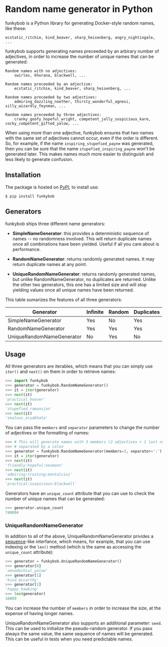 # Random name generator in Python

funkybob is a Python library for generating Docker-style random names,
like these:

    ecstatic_ritchie, kind_beaver, sharp_heisenberg, angry_nightingale, ...

funkybob supports generating names preceeded by an arbirary number of
adjectives, in order to increase the number of unique names that can
be generated:

    Random names with no adjectives:
        swirles, khorana, blackwell, ...

    Random names preceeded by an adjective:
        ecstatic_ritchie, kind_beaver, sharp_heisenberg, ...

    Random names preceeded by two adjectives:
        admiring_dazzling_noether, thirsty_wonderful_agnesi, silly_wizardly_feynman, ...

    Random names preceeded by three adjectives:
        cranky_goofy_hopeful_wright, competent_jolly_suspicious_kare, cocky_competent_gifted_yalow, ...

When using more than one adjective, funkybob ensures that two names with the
same set of adjectives cannot occur, even if the order is different. So, for
example, if the name `inspiring_stupefied_payne` was generated, then you can
be sure that the name `stupefied_inspiring_payne` won't be generated later.
This makes names much more easier to distinguish and less likely to generate
confusion.


## Installation

The package is hosted on [PyPI](https://pypi.org/project/funkybob/),
to install use:

```shell
$ pip install funkybob
```


## Generators

funkybob ships three different name generators:

* **SimpleNameGenerator**: this provides a deterministic sequence of names --
  no randomness involved. This will return duplicate names once all
  combinations have been yielded. Useful if all you care about is performance.

* **RandomNameGenerator**: returns randomly generated names. It may return
  duplicate names at any point.

* **UniqueRandomNameGenerator**: returns randomly generated names, but unlike
  RandomNameGenerator, no duplicates are returned. Unlike the other two
  generators, this one has a limited size and will stop yielding values once
  all unique names have been returned.

This table sumarizes the features of all three generators:

| Generator                 | Infinite | Random | Duplicates |
|---------------------------|----------|--------|------------|
| SimpleNameGenerator       | Yes      | No     | Yes        |
| RandomNameGenerator       | Yes      | Yes    | Yes        |
| UniqueRandomNameGenerator | No       | Yes    | No         |


## Usage

All three generators are iterables, which means that you can simply use
`iter()` and `next()` on them in order to retrieve names:

```python
>>> import funkybob
>>> generator = funkybob.RandomNameGenerator()
>>> it = iter(generator)
>>> next(it)
'practical_hoover'
>>> next(it)
'stupefied_ramanujan'
>>> next(it)
'zealous_aryabhata'
```

You can pass the `members` and `separator` parameters to change the number of
adjectives or the formatting of names:

```python
>>> # This will generate names with 3 members (2 adjectives + 1 last name),
>>> # separated by a colon
>>> generator = funkybob.RandomNameGenerator(members=3, separator=':')
>>> it = iter(generator)
>>> next(it)
'friendly:hopeful:neumann'
>>> next(it)
'admiring:trusting:montalcini'
>>> next(it)
'practical:suspicious:blackwell'
```

Generators have an `unique_count` attribute that you can use to check
the number of unique names that can be generated:

```python
>>> generator.unique_count
740094
```


### UniqueRandomNameGenerator

In addition to all of the above, UniqueRandomNameGenerator privides a
[sequence](https://docs.python.org/3/glossary.html#term-sequence)-like
interfance, which means, for example, that you can use indexing or the
`len()` method (which is the same as accessing the `unique_count`
attribute):

```python
>>> generator = funkybob.UniqueRandomNameGenerator()
>>> generator[0]
'xenodochial_yalow'
>>> generator[1]
'kind_mccarthy'
>>> generator[2]
'happy_hawking'
>>> len(generator)
16089
```

You can increase the number of `members` in order to increase the size,
at the expense of having longer names.

UniqueRandomNameGenerator also supports an additional parameter: `seed`.
This can be used to initialize the pseudo-random generator. If you pass
always the same value, the same sequence of names will be generated. This
can be useful in tests when you need predictable names.
